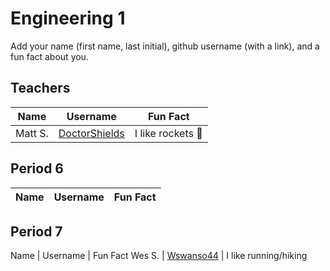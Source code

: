 # Engineering 1

Add your name (first name, last initial), github username (with a link), and a fun fact about you.

## Teachers
Name | Username | Fun Fact
--- | --- | ---
Matt S. | [DoctorShields](https://github.com/DoctorShields) | I like rockets :rocket:

## Period 6
Name | Username | Fun Fact
--- | --- | ---


## Period 7
Name | Username | Fun Fact
Wes S. | [Wswanso44](https://github.com/wswanso44) | I like running/hiking
